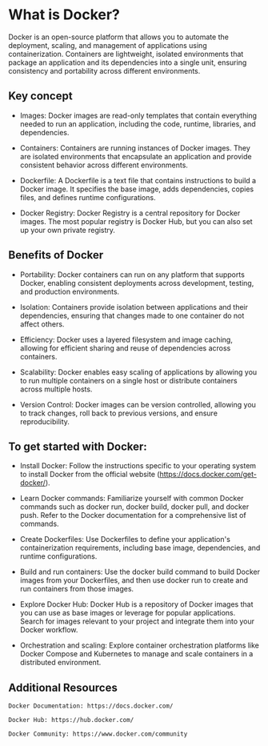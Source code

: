 # What is Docker?

Docker is an open-source platform that allows you to automate the deployment, scaling, and management of applications using containerization. Containers are lightweight, isolated environments that package an application and its dependencies into a single unit, ensuring consistency and portability across different environments.

## Key concept

- Images: Docker images are read-only templates that contain everything needed to run an application, including the code, runtime, libraries, and dependencies.

- Containers: Containers are running instances of Docker images. They are isolated environments that encapsulate an application and provide consistent behavior across different environments.

- Dockerfile: A Dockerfile is a text file that contains instructions to build a Docker image. It specifies the base image, adds dependencies, copies files, and defines runtime configurations.

- Docker Registry: Docker Registry is a central repository for Docker images. The most popular registry is Docker Hub, but you can also set up your own private registry.

## Benefits of Docker

- Portability: Docker containers can run on any platform that supports Docker, enabling consistent deployments across development, testing, and production environments.

- Isolation: Containers provide isolation between applications and their dependencies, ensuring that changes made to one container do not affect others.

- Efficiency: Docker uses a layered filesystem and image caching, allowing for efficient sharing and reuse of dependencies across containers.

- Scalability: Docker enables easy scaling of applications by allowing you to run multiple containers on a single host or distribute containers across multiple hosts.

- Version Control: Docker images can be version controlled, allowing you to track changes, roll back to previous versions, and ensure reproducibility.

## To get started with Docker:

- Install Docker: Follow the instructions specific to your operating system to install Docker from the official website (https://docs.docker.com/get-docker/).

- Learn Docker commands: Familiarize yourself with common Docker commands such as docker run, docker build, docker pull, and docker push. Refer to the Docker documentation for a comprehensive list of commands.

- Create Dockerfiles: Use Dockerfiles to define your application's containerization requirements, including base image, dependencies, and runtime configurations.

- Build and run containers: Use the docker build command to build Docker images from your Dockerfiles, and then use docker run to create and run containers from those images.

- Explore Docker Hub: Docker Hub is a repository of Docker images that you can use as base images or leverage for popular applications. Search for images relevant to your project and integrate them into your Docker workflow.

- Orchestration and scaling: Explore container orchestration platforms like Docker Compose and Kubernetes to manage and scale containers in a distributed environment.

## Additional Resources

    Docker Documentation: https://docs.docker.com/

    Docker Hub: https://hub.docker.com/

    Docker Community: https://www.docker.com/community
